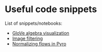 # Useful code snippets


List of snippets/notebooks:

- [GloVe algebra visualization](https://github.com/bmazoure/code_snippets/tree/master/GloVe_algebra_viz)
- [Image filtering](https://github.com/bmazoure/code_snippets/tree/master/Image_filtering)
- [Normalizing flows in Pyro](https://nbviewer.jupyter.org/github/bmazoure/code_snippets/blob/master/normalizing_flows/Normalizing%20flows%20in%20Pyro.ipynb)
